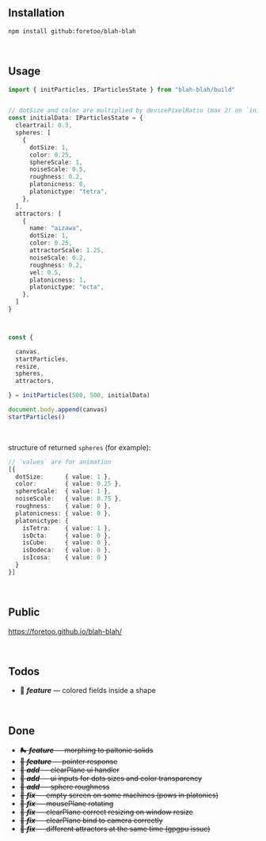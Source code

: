 ## Installation

```bash
npm install github:foretoo/blah-blah
```

</br>

## Usage

```typescript
import { initParticles, IParticlesState } from "blah-blah/build"


// dotSize and color are multiplied by devicePixelRatio (max 2) on `initParticles` call
const initialData: IParticlesState = {
  cleartrail: 0.3,
  spheres: [
    {
      dotSize: 1,
      color: 0.25,
      sphereScale: 1,
      noiseScale: 0.5,
      roughness: 0.2,
      platonicness: 0,
      platonictype: "tetra",
    },
  ],
  attractors: [
    {
      name: "aizawa",
      dotSize: 1,
      color: 0.25,
      attractorScale: 1.25,
      noiseScale: 0.2,
      roughness: 0.2,
      vel: 0.5,
      platonicness: 1,
      platonictype: "octa",
    },
  ]
}



const {

  canvas,
  startParticles,
  resize,
  spheres,
  attractors,

} = initParticles(500, 500, initialData)

document.body.append(canvas)
startParticles()
```
</br>

structure of returned `spheres` (for example):
```typescript
// `values` are for animation
[{
  dotSize:      { value: 1 },
  color:        { value: 0.25 },
  sphereScale:  { value: 1 },
  noiseScale:   { value: 0.75 },
  roughness:    { value: 0 },
  platonicness: { value: 0 },
  platonictype: {
    isTetra:    { value: 1 },
    isOcta:     { value: 0 },
    isCube:     { value: 0 },
    isDodeca:   { value: 0 },
    isIcosa:    { value: 0 }
  }
}]
```

</br>

## Public
https://foretoo.github.io/blah-blah/

</br>

## Todos

- 🧃 ***feature*** — colored fields inside a shape

</br>

## Done

- ~~🛼 ***feature*** — morphing to paltonic solids~~
- ~~💨 ***feature*** — pointer response~~
- ~~👻 ***add*** — clearPlane ui handler~~
- ~~🤌 ***add*** — ui inputs for dots sizes and color transparency~~
- ~~🍚 ***add*** — sphere roughness~~
- ~~🦀 ***fix*** — empty screen on some machines (pows in platonics)~~
- ~~🦀 ***fix*** — mousePlane rotating~~
- ~~🦀 ***fix*** — clearPlane correct resizing on window resize~~
- ~~🦀 ***fix*** — clearPlane bind to camera correctly~~
- ~~🦀 ***fix*** — different attractors at the same time (gpgpu issue)~~